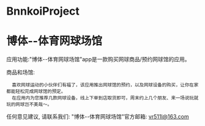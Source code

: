 # BnnkoiProject
# 博体--体育网球场馆

  应用功能:"博体--体育网球场馆"app是一款购买网球商品/预约网球馆的应用。

  商品和场馆: 
  
      喜欢网球运动的小伙伴们有福了，该应用推出网球馆的预约，以及网球设备的购买，让你在家都能轻松完成网球馆的预定。
      在应用内为您推荐几款网球设备，线上下单到店取货即可，周末约上几个朋友、来一场说玩就玩的网球岂不美哉～。
  
  任何意见建议, 请联系我们: 
  "博体--体育网球场馆"官方邮箱: vr511l@163.com
